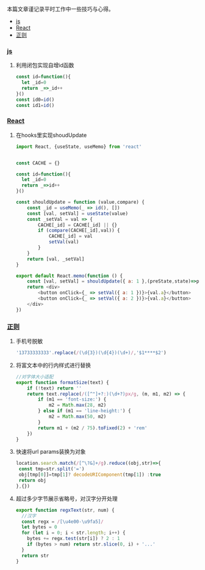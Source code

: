 本篇文章谨记录平时工作中一些技巧与心得。

- [js](#js)
- [React](#React)
- [正则](#正则)

### [js](#js)

1. 利用闭包实现自增id函数

   ```javascript
   const id=function(){
     let _id=0
     return _=>_id++
   }()
   const id0=id()
   const id1=id()
   ```

### [React](#React)

1. 在hooks里实现shoudUpdate

   ```javascript
   import React, {useState, useMemo} from 'react'
   
   
   const CACHE = {}
   
   const id=function(){
     let _id=0
     return _=>id++
   }()
   
   const shouldUpdate = function (value,compare) {
       const _id = useMemo(_ => id(), [])
       const [val, setVal] = useState(value)
       const _setVal = val => {
           CACHE[_id] = CACHE[_id] || {}
           if (compare(CACHE[_id],val)) {
               CACHE[_id] = val
               setVal(val)
           }
       }
       return [val, _setVal]
   }
   
   export default React.memo(function () {
       const [val, setVal] = shouldUpdate({ a: 1 },(preState,state)=>preState.a!==state.a)
       return <div>
           <button onClick={_ => setVal({ a: 1 })}>{val.a}</button>
           <button onClick={_ => setVal({ a: 2 })}>{val.a}</button>
       </div>
   })
   ```

### [正则](#正则)

1. 手机号脱敏

   ```javascript
   '13733333333'.replace(/(\d{3})(\d{4})(\d+)/,'$1****$2')
   ```

2. 将富文本中的行内样式进行替换

   ```javascript
   //对字体大小适配
   export function formatSize(text) {
       if (!text) return ''
       return text.replace(/([^"]+?:)(\d+?)px/g, (m, m1, m2) => {
           if (m1 == 'font-size:') {
               m2 = Math.max(28, m2)
           } else if (m1 == 'line-height:') {
               m2 = Math.max(50, m2)
           }
           return m1 + (m2 / 75).toFixed(2) + 'rem'
       })
   }
   ```

3. 快速将url params装换为对象

   ```javascript
   location.search.match(/[^\?&]+/g).reduce((obj,str)=>{
   	const tmp=str.split('=')
   	obj[tmp[0]]=tmp[1]? decodeURIComponent(tmp[1]) :true
   	return obj
   },{})
   ```

4. 超过多少字节展示省略号，对汉字分开处理

   ```javascript
   export function regxText(str, num) {
     //汉字
     const regx = /[\u4e00-\u9fa5]/
     let bytes = 0
     for (let i = 0; i < str.length; i++) {
       bytes += regx.test(str[i]) ? 2 : 1
       if (bytes > num) return str.slice(0, i) + '...'
     }
     return str
   }
   ```

